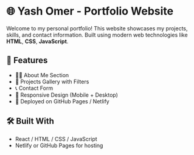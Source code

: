 # 🌐 Yash Omer - Portfolio Website
Welcome to my personal portfolio! This website showcases my projects, skills, and contact information. Built using modern web technologies like **HTML**, **CSS**, **JavaScript**.
## 📁 Features
- 🧑‍💼 About Me Section
- 💼 Projects Gallery with Filters
- 📞 Contact Form
- 🌙 Responsive Design (Mobile + Desktop)
- 🚀 Deployed on GitHub Pages / Netlify
## 🛠️ Built With
- React / HTML / CSS / JavaScript        
- Netlify or GitHub Pages for hosting
